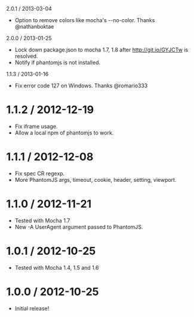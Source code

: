 
2.0.1 / 2013-03-04

  * Option to remove colors like mocha's --no-color. Thanks @nathanboktae


2.0.0 / 2013-01-25
  
  * Lock down package.json to mocha 1.7, 1.8 after http://git.io/GYJCTw is resolved.
  * Notify if phantomjs is not installed.


1.1.3 / 2013-01-16

  * Fix error code 127 on Windows. Thanks @romario333


1.1.2 / 2012-12-19
==================

  * Fix iframe usage.
  * Allow a local npm of phantomjs to work.


1.1.1 / 2012-12-08
==================

  * Fix spec CR regexp.
  * More PhantomJS args, timeout, cookie, header, setting, viewport.


1.1.0 / 2012-11-21
==================

  * Tested with Mocha 1.7
  * New -A UserAgent argument passed to PhantomJS.


1.0.1 / 2012-10-25
==================

  * Tested with Mocha 1.4, 1.5 and 1.6


1.0.0 / 2012-10-25
==================

  * Initial release!

